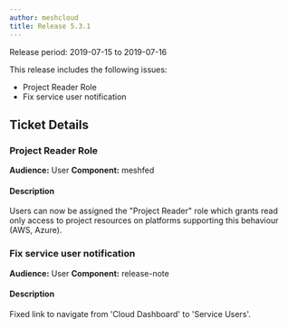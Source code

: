 ```yaml
---
author: meshcloud
title: Release 5.3.1
---
```


Release period: 2019-07-15 to 2019-07-16

This release includes the following issues:
* Project Reader Role
* Fix service user notification
<!--truncate-->

## Ticket Details
### Project Reader Role
**Audience:** User
**Component:** meshfed


#### Description
Users can now be assigned the "Project Reader" role which grants read only access to project resources on platforms supporting this behaviour (AWS, Azure).

### Fix service user notification
**Audience:** User
**Component:** release-note


#### Description
Fixed link to navigate from 'Cloud Dashboard' to 'Service Users'.

